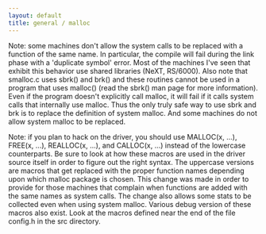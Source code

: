 ```yaml
---
layout: default
title: general / malloc
---
```



Note: some machines don't allow the system calls to be replaced with
a function of the same name.  In particular, the compile will fail during
the link phase with a 'duplicate symbol' error.  Most of the machines
I've seen that exhibit this behavior use shared libraries (NeXT, RS/6000).
Also note that smalloc.c uses sbrk() and brk() and these routines cannot
be used in a program that uses malloc() (read the sbrk() man page for more
information).  Even if the program doesn't explicitly call malloc, it will
fail if it calls system calls that internally use malloc.  Thus the only
truly safe way to use sbrk and brk is to replace the definition of system
malloc.  And some machines do not allow system malloc to be replaced.

Note: if you plan to hack on the driver, you should use MALLOC(x, ...),
FREE(x, ...), REALLOC(x, ...), and CALLOC(x, ...) instead of the lowercase
counterparts.  Be sure to look at how these macros are used in the driver
source itself in order to figure out the right syntax.  The uppercase
versions are macros that get replaced with the proper function names
depending upon which malloc package is chosen.  This change was made in
order to provide for those machines that complain when functions are added
with the same names as system calls.  The change also allows some stats to
be collected even when using system malloc.  Various debug version of these
macros also exist.  Look at the macros defined near the end of the file
config.h in the src directory.
